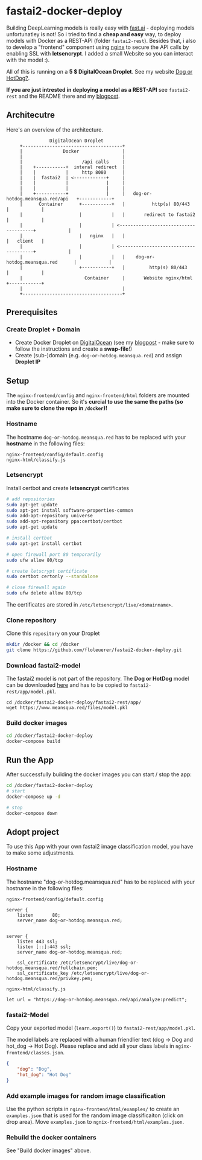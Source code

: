 # fastai2-docker-deploy

Building DeepLearning models is really easy with [fast.ai](https://www.fast.ai) - deploying models unfortunatley is not! So i tried to find a **cheap and easy** way, to deploy models with Docker as a REST-API (folder `fastai2-rest`). Besides that, i also to develop a "frontend" component using [nginx](https://www.nginx.com) to secure the API calls by enabling SSL with **letsencrypt**. I added a small Website so you can interact with the model :). 

All of this is running on a **5 $ DigitalOcean Droplet**. See my website [Dog or HotDog?](https://dog-or-hotdog.meansqua.red/).

**If you are just intrested in deploying a model as a REST-API** see `fastai2-rest` and the README there and my [blogpost](https://floleuerer.github.io/2020/04/26/deploy-digitalocean.html). 

## Architecutre

Here's an overview of the architecture.

```
                DigitalOcean Droplet
     +-------------------------------------+
     |               Docker                |
     |                                     |
     |                      /api calls     |
     |    +-----------+  interal redirect  |
     |    |           |     http 8080      |
     |    |  fastai2  | <------------+     |
     |    |           |              |     |
     |    |           |              |     |
     |    +-----------+              |     |   dog-or-hotdog.meansqua.red/api   +------------+
     |      Container      +-----------+   |          http(s) 80/443            |            |
     |                     |           |   |       redirect to fastai2          |            |
     |                     |           | <--------------------------------------+            |
     |                     |   nginx   |   |                                    |   client   |
     |                     |           | <--------------------------------------+            |
     |                     |           |   |    dog-or-hotdog.meansqua.red      |            |
     |                     +-----------+   |         http(s) 80/443             |            |
     |                       Container     |       Website nginx/html           +------------+
     |                                     |
     +-------------------------------------+
```

## Prerequisites

### Create Droplet + Domain
- Create Docker Droplet on [DigitalOcean](https://www.digitaloceam.com) (see my [blogpost](https://floleuerer.github.io/2020/04/26/deploy-digitalocean.html) - make sure to follow the instructions and create a **swap-file**!)
- Create (sub-)domain (e.g. `dog-or-hotdog.meansqua.red`) and assign **Droplet IP**

## Setup 

The `nginx-frontend/config` and `nginx-frontend/html` folders are mounted into the Docker container. So it's **curcial to use the same the paths (so make sure to clone the repo in `/docker`)!** 

### Hostname
The hostname `dog-or-hotdog.meansqua.red` has to be replaced with your **hostname** in the following files:
```
nginx-frontend/config/default.config
nginx-html/classify.js
```

### Letsencrypt

Install certbot and create **letsencrypt** certificates
```bash
# add repositories
sudo apt-get update
sudo apt-get install software-properties-common
sudo add-apt-repository universe
sudo add-apt-repository ppa:certbot/certbot
sudo apt-get update

# install certbot
sudo apt-get install certbot

# open firewall port 80 temporarily
sudo ufw allow 80/tcp

# create letscrypt certificate
sudo certbot certonly --standalone

# close firewall again
sudo ufw delete allow 80/tcp
```
The certificates are stored in `/etc/letsencrypt/live/<domainname>`.

### Clone repository

Clone this `repository` on your Droplet
```bash
mkdir /docker && cd /docker
git clone https://github.com/floleuerer/fastai2-docker-deploy.git
```

### Download fastai2-model

The fastai2 model is not part of the repository. The **Dog or HotDog** model can be downloaded [here](https://www.meansqua.red/files/model.pkl) and has to be copied to `fastai2-rest/app/model.pkl`.
```
cd /docker/fastai2-docker-deploy/fastai2-rest/app/
wget https://www.meansqua.red/files/model.pkl
```

### Build docker images

```bash
cd /docker/fastai2-docker-deploy
docker-compose build
```

## Run the App

After successfully building the docker images you can start / stop the app:
```bash
cd /docker/fastai2-docker-deploy
# start
docker-compose up -d

# stop
docker-compose down
```


## Adopt project 

To use this App with your own fastai2 image classification model, you have to make some adjustments.

### Hostname
The hostname "dog-or-hotdog.meansqua.red" has to be replaced with your hostname in the following files:

`nginx-frontend/config/default.config`
```
server {
    listen       80;
    server_name dog-or-hotdog.meansqua.red;


server {
    listen 443 ssl;
    listen [::]:443 ssl;
    server_name dog-or-hotdog.meansqua.red;

    ssl_certificate /etc/letsencrypt/live/dog-or-hotdog.meansqua.red/fullchain.pem;
    ssl_certificate_key /etc/letsencrypt/live/dog-or-hotdog.meansqua.red/privkey.pem;
```

`nginx-html/classify.js`
```
let url = "https://dog-or-hotdog.meansqua.red/api/analyze:predict";
```

### fastai2-Model

Copy your exported model (`learn.export()`) to `fastai2-rest/app/model.pkl`.

The model labels are replaced with a human friendlier text (dog -> Dog and hot_dog -> Hot Dog). Please replace and add all your class labels in `nginx-frontend/classes.json`.

```json
{
    "dog": "Dog", 
    "hot_dog": "Hot Dog"
}
```

### Add example images for random image classification
Use the python scripts in `nginx-frontend/html/examples/` to create an `examples.json` that is used for the random image classificaiton (click on drop area). 
Move `examples.json` to `ngnix-frontend/html/examples.json`.

### Rebuild the docker containers

See "Build docker images" above. 


